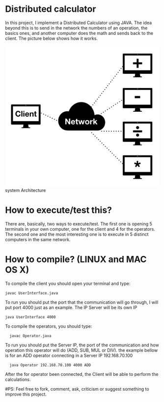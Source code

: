# Distributed calculator 

In this project, I implement a Distributed Calculator using JAVA. The idea beyond this is to send in the network the numbers of an operation, the basics ones, and another computer does the math and sends back to the client. The picture below shows how it works.

![alt text](systemArchitecture.png) system Architecture

# How to execute/test this?

There are, basically, two ways to execute/test. The first one is opening 5 terminals in your own computer, one for the client and 4 for the operators. The second one and the most interesting one is to execute in 5 distinct computers in the same network.

# How to compile? (LINUX and MAC OS X)

To compile the client you should open your terminal and type:

    javac UserInterface.java
    
To run you should put the port that the communication will go through, I will put port 4000 just as an example. The IP Server will be its own IP

    java UserInterface 4000
    
To compile the operators, you should type:

      javac Operator.java
      
To run you should put the Server IP, the port of the communication and how operation this operator will do (ADD, SUB, MUL or DIV). the example bellow is for an ADD operator connecting in a Server IP 192.168.70.100

      java Operator 192.168.70.100 4000 ADD
      
After the for operator been connected, the Client will be able to perform the calculations. 

#PS: Feel free to fork, comment, ask, criticism or suggest something to improve this project.
